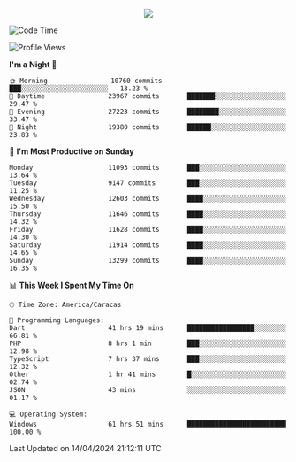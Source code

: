 <p align="center">
  <a href="http://www.github.com/thevacs">
    <img src="https://github-readme-streak-stats.herokuapp.com/?user=thevacs&stroke=ffffff&background=1c1917&ring=0891b2&fire=0891b2&currStreakNum=ffffff&currStreakLabel=0891b2&sideNums=ffffff&sideLabels=ffffff&dates=ffffff&hide_border=true" />
  </a>
</p>

<!--START_SECTION:waka-->
![Code Time](http://img.shields.io/badge/Code%20Time-2%2C392%20hrs%2010%20mins-blue)

![Profile Views](http://img.shields.io/badge/Profile%20Views-0-blue)

**I'm a Night 🦉** 

```text
🌞 Morning                10760 commits       ███░░░░░░░░░░░░░░░░░░░░░░   13.23 % 
🌆 Daytime                23967 commits       ███████░░░░░░░░░░░░░░░░░░   29.47 % 
🌃 Evening                27223 commits       ████████░░░░░░░░░░░░░░░░░   33.47 % 
🌙 Night                  19380 commits       ██████░░░░░░░░░░░░░░░░░░░   23.83 % 
```
📅 **I'm Most Productive on Sunday** 

```text
Monday                   11093 commits       ███░░░░░░░░░░░░░░░░░░░░░░   13.64 % 
Tuesday                  9147 commits        ███░░░░░░░░░░░░░░░░░░░░░░   11.25 % 
Wednesday                12603 commits       ████░░░░░░░░░░░░░░░░░░░░░   15.50 % 
Thursday                 11646 commits       ████░░░░░░░░░░░░░░░░░░░░░   14.32 % 
Friday                   11628 commits       ████░░░░░░░░░░░░░░░░░░░░░   14.30 % 
Saturday                 11914 commits       ████░░░░░░░░░░░░░░░░░░░░░   14.65 % 
Sunday                   13299 commits       ████░░░░░░░░░░░░░░░░░░░░░   16.35 % 
```


📊 **This Week I Spent My Time On** 

```text
🕑︎ Time Zone: America/Caracas

💬 Programming Languages: 
Dart                     41 hrs 19 mins      █████████████████░░░░░░░░   66.81 % 
PHP                      8 hrs 1 min         ███░░░░░░░░░░░░░░░░░░░░░░   12.98 % 
TypeScript               7 hrs 37 mins       ███░░░░░░░░░░░░░░░░░░░░░░   12.32 % 
Other                    1 hr 41 mins        █░░░░░░░░░░░░░░░░░░░░░░░░   02.74 % 
JSON                     43 mins             ░░░░░░░░░░░░░░░░░░░░░░░░░   01.17 % 

💻 Operating System: 
Windows                  61 hrs 51 mins      █████████████████████████   100.00 % 
```


 Last Updated on 14/04/2024 21:12:11 UTC
<!--END_SECTION:waka-->
